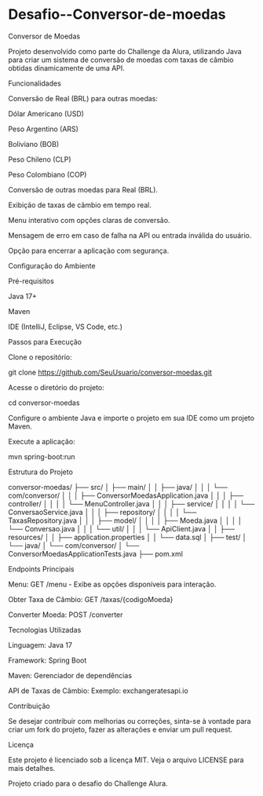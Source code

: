 # Desafio--Conversor-de-moedas
Conversor de Moedas

Projeto desenvolvido como parte do Challenge da Alura, utilizando Java para criar um sistema de conversão de moedas com taxas de câmbio obtidas dinamicamente de uma API.

Funcionalidades

Conversão de Real (BRL) para outras moedas:

Dólar Americano (USD)

Peso Argentino (ARS)

Boliviano (BOB)

Peso Chileno (CLP)

Peso Colombiano (COP)

Conversão de outras moedas para Real (BRL).

Exibição de taxas de câmbio em tempo real.

Menu interativo com opções claras de conversão.

Mensagem de erro em caso de falha na API ou entrada inválida do usuário.

Opção para encerrar a aplicação com segurança.

Configuração do Ambiente

Pré-requisitos

Java 17+

Maven

IDE (IntelliJ, Eclipse, VS Code, etc.)

Passos para Execução

Clone o repositório:

git clone https://github.com/SeuUsuario/conversor-moedas.git

Acesse o diretório do projeto:

cd conversor-moedas

Configure o ambiente Java e importe o projeto em sua IDE como um projeto Maven.

Execute a aplicação:

mvn spring-boot:run

Estrutura do Projeto

conversor-moedas/
├── src/
│   ├── main/
│   │   ├── java/
│   │   │   └── com/conversor/
│   │   │       ├── ConversorMoedasApplication.java
│   │   │       ├── controller/
│   │   │       │   └── MenuController.java
│   │   │       ├── service/
│   │   │       │   └── ConversaoService.java
│   │   │       ├── repository/
│   │   │       │   └── TaxasRepository.java
│   │   │       ├── model/
│   │   │       │   ├── Moeda.java
│   │   │       │   └── Conversao.java
│   │   │       └── util/
│   │   │           └── ApiClient.java
│   │   ├── resources/
│   │       ├── application.properties
│   │       └── data.sql
│   ├── test/
│       └── java/
│           └── com/conversor/
│               └── ConversorMoedasApplicationTests.java
├── pom.xml

Endpoints Principais

Menu: GET /menu - Exibe as opções disponíveis para interação.

Obter Taxa de Câmbio: GET /taxas/{codigoMoeda}

Converter Moeda: POST /converter

Tecnologias Utilizadas

Linguagem: Java 17

Framework: Spring Boot

Maven: Gerenciador de dependências

API de Taxas de Câmbio: Exemplo: exchangeratesapi.io

Contribuição

Se desejar contribuir com melhorias ou correções, sinta-se à vontade para criar um fork do projeto, fazer as alterações e enviar um pull request.

Licença

Este projeto é licenciado sob a licença MIT. Veja o arquivo LICENSE para mais detalhes.

Projeto criado para o desafio do Challenge Alura.

